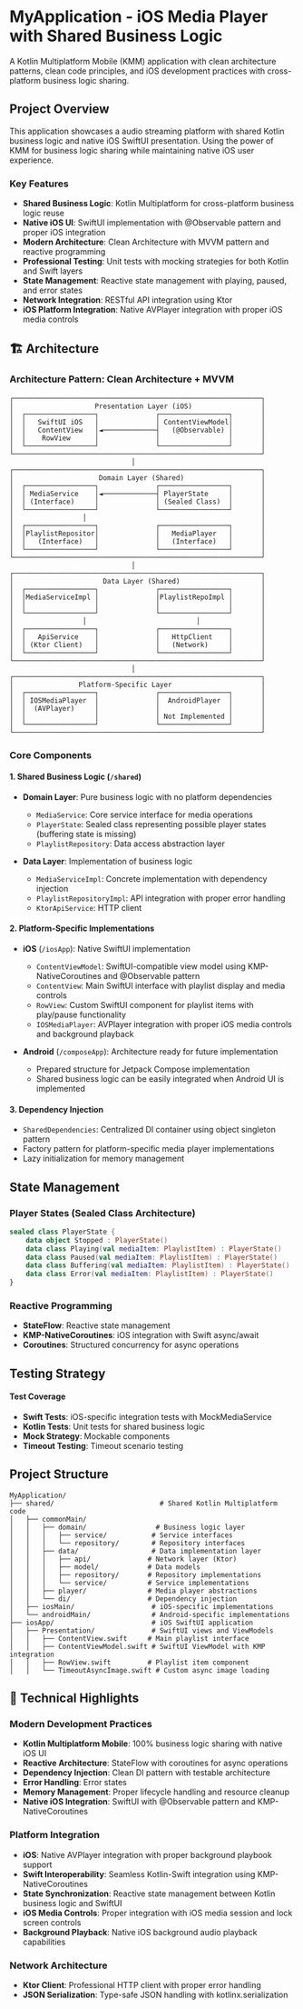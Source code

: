 # MyApplication - iOS Media Player with Shared Business Logic

A Kotlin Multiplatform Mobile (KMM) application with clean architecture patterns, clean code principles, and iOS development practices with cross-platform business logic sharing.

## Project Overview

This application showcases a audio streaming platform with shared Kotlin business logic and native iOS SwiftUI presentation. Using the power of KMM for business logic sharing while maintaining native iOS user experience.

### Key Features

- **Shared Business Logic**: Kotlin Multiplatform for cross-platform business logic reuse
- **Native iOS UI**: SwiftUI implementation with @Observable pattern and proper iOS integration
- **Modern Architecture**: Clean Architecture with MVVM pattern and reactive programming
- **Professional Testing**: Unit tests with mocking strategies for both Kotlin and Swift layers
- **State Management**: Reactive state management with playing, paused, and error states
- **Network Integration**: RESTful API integration using Ktor
- **iOS Platform Integration**: Native AVPlayer integration with proper iOS media controls

## 🏗️ Architecture

### Architecture Pattern: Clean Architecture + MVVM

```
┌─────────────────────────────────────────────────────────────┐
│                    Presentation Layer (iOS)                 │ 
│  ┌─────────────────┐              ┌─────────────────┐       │
│  │   SwiftUI iOS   │              │ ContentViewModel│       │
│  │   ContentView   │◄─────────────┤   (@Observable) │       │
│  │    RowView      │              │                 │       │
│  └─────────────────┘              └─────────────────┘       │
└─────────────────────────────────────────────────────────────┘
                              │
┌─────────────────────────────────────────────────────────────┐
│                     Domain Layer (Shared)                   │
│  ┌─────────────────┐              ┌─────────────────┐       │
│  │ MediaService    │◄─────────────┤ PlayerState     │       │
│  │ (Interface)     │              │ (Sealed Class)  │       │
│  └─────────────────┘              └─────────────────┘       │
│                 │                                           │
│  ┌─────────────────┐              ┌─────────────────┐       │
│  │PlaylistRepositor│              │   MediaPlayer   │       │
│  │   (Interface)   │              │   (Interface)   │       │
│  └─────────────────┘              └─────────────────┘       │
└─────────────────────────────────────────────────────────────┘
                              │
┌─────────────────────────────────────────────────────────────┐
│                      Data Layer (Shared)                    │
│  ┌─────────────────┐              ┌─────────────────┐       │
│  │MediaServiceImpl │              │PlaylistRepoImpl │       │
│  │                 │              │                 │       │
│  └─────────────────┘              └─────────────────┘       │
│                 │                           │               │
│  ┌─────────────────┐              ┌─────────────────┐       │
│  │   ApiService    │              │   HttpClient    │       │
│  │ (Ktor Client)   │              │   (Network)     │       │
│  └─────────────────┘              └─────────────────┘       │
└─────────────────────────────────────────────────────────────┘
                              │
┌─────────────────────────────────────────────────────────────┐
│                Platform-Specific Layer                      │
│  ┌─────────────────┐              ┌─────────────────┐       │
│  │ IOSMediaPlayer  │              │  AndroidPlayer  │       │
│  │  (AVPlayer)     │              │                 │       │
│  │                 │              │ Not Implemented │       │
│  └─────────────────┘              └─────────────────┘       │
└─────────────────────────────────────────────────────────────┘
```

### Core Components

#### 1. **Shared Business Logic** (`/shared`)
- **Domain Layer**: Pure business logic with no platform dependencies
  - `MediaService`: Core service interface for media operations
  - `PlayerState`: Sealed class representing possible player states (buffering state is missing)
  - `PlaylistRepository`: Data access abstraction layer
  
- **Data Layer**: Implementation of business logic
  - `MediaServiceImpl`: Concrete implementation with dependency injection
  - `PlaylistRepositoryImpl`: API integration with proper error handling
  - `KtorApiService`: HTTP client

#### 2. **Platform-Specific Implementations**
- **iOS** (`/iosApp`): Native SwiftUI implementation
  - `ContentViewModel`: SwiftUI-compatible view model using KMP-NativeCoroutines and @Observable pattern
  - `ContentView`: Main SwiftUI interface with playlist display and media controls
  - `RowView`: Custom SwiftUI component for playlist items with play/pause functionality
  - `IOSMediaPlayer`: AVPlayer integration with proper iOS media controls and background playback
  
- **Android** (`/composeApp`): Architecture ready for future implementation
  - Prepared structure for Jetpack Compose implementation
  - Shared business logic can be easily integrated when Android UI is implemented

#### 3. **Dependency Injection**
- `SharedDependencies`: Centralized DI container using object singleton pattern
- Factory pattern for platform-specific media player implementations
- Lazy initialization for memory management

## State Management

### Player States (Sealed Class Architecture)
```kotlin
sealed class PlayerState {
    data object Stopped : PlayerState()
    data class Playing(val mediaItem: PlaylistItem) : PlayerState()
    data class Paused(val mediaItem: PlaylistItem) : PlayerState()
    data class Buffering(val mediaItem: PlaylistItem) : PlayerState()
    data class Error(val mediaItem: PlaylistItem) : PlayerState()
}
```

### Reactive Programming
- **StateFlow**: Reactive state management
- **KMP-NativeCoroutines**: iOS integration with Swift async/await
- **Coroutines**: Structured concurrency for async operations

## Testing Strategy

#### Test Coverage
- **Swift Tests**: iOS-specific integration tests with MockMediaService
- **Kotlin Tests**: Unit tests for shared business logic
- **Mock Strategy**: Mockable components
- **Timeout Testing**: Timeout scenario testing

## Project Structure

```
MyApplication/
├── shared/                          # Shared Kotlin Multiplatform code
│   ├── commonMain/
│   │   ├── domain/                 # Business logic layer
│   │   │   ├── service/           # Service interfaces
│   │   │   └── repository/        # Repository interfaces
│   │   ├── data/                  # Data implementation layer
│   │   │   ├── api/              # Network layer (Ktor)
│   │   │   ├── model/            # Data models
│   │   │   ├── repository/       # Repository implementations
│   │   │   └── service/          # Service implementations
│   │   ├── player/               # Media player abstractions
│   │   └── di/                   # Dependency injection
│   ├── iosMain/                   # iOS-specific implementations
│   └── androidMain/               # Android-specific implementations
├── iosApp/                        # iOS SwiftUI application
│   ├── Presentation/              # SwiftUI views and ViewModels
│   │   ├── ContentView.swift     # Main playlist interface
│   │   ├── ContentViewModel.swift # SwiftUI ViewModel with KMP integration
│   │   ├── RowView.swift         # Playlist item component
│   │   └── TimeoutAsyncImage.swift # Custom async image loading
```

## 🔧 Technical Highlights

### Modern Development Practices
- **Kotlin Multiplatform Mobile**: 100% business logic sharing with native iOS UI
- **Reactive Architecture**: StateFlow with coroutines for async operations
- **Dependency Injection**: Clean DI pattern with testable architecture
- **Error Handling**: Error states
- **Memory Management**: Proper lifecycle handling and resource cleanup
- **Native iOS Integration**: SwiftUI with @Observable pattern and KMP-NativeCoroutines

### Platform Integration
- **iOS**: Native AVPlayer integration with proper background playbook support
- **Swift Interoperability**: Seamless Kotlin-Swift integration using KMP-NativeCoroutines
- **State Synchronization**: Reactive state management between Kotlin business logic and SwiftUI
- **iOS Media Controls**: Proper integration with iOS media session and lock screen controls
- **Background Playback**: Native iOS background audio playback capabilities

### Network Architecture
- **Ktor Client**: Professional HTTP client with proper error handling
- **JSON Serialization**: Type-safe JSON handling with kotlinx.serialization

